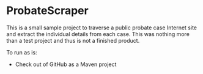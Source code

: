 # ProbateScraper

This is a small sample project to traverse a public probate case Internet site and
extract the individual details from each case. This was nothing more than a test project
and thus is not a finished product. 

To run as is:
* Check out of GitHub as a Maven project